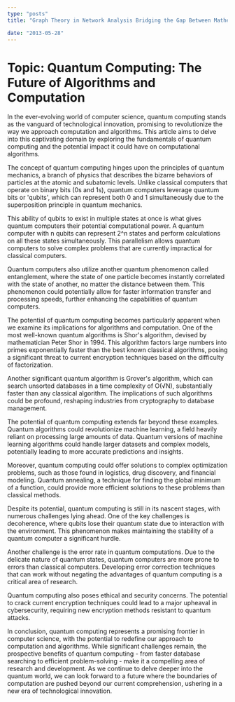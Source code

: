 ```yaml
---
type: "posts"
title: "Graph Theory in Network Analysis Bridging the Gap Between Mathematics and Computer Science"

date: "2013-05-28"
---
```


# Topic: Quantum Computing: The Future of Algorithms and Computation

In the ever-evolving world of computer science, quantum computing stands as the vanguard of technological innovation, promising to revolutionize the way we approach computation and algorithms. This article aims to delve into this captivating domain by exploring the fundamentals of quantum computing and the potential impact it could have on computational algorithms.

The concept of quantum computing hinges upon the principles of quantum mechanics, a branch of physics that describes the bizarre behaviors of particles at the atomic and subatomic levels. Unlike classical computers that operate on binary bits (0s and 1s), quantum computers leverage quantum bits or 'qubits', which can represent both 0 and 1 simultaneously due to the superposition principle in quantum mechanics.

This ability of qubits to exist in multiple states at once is what gives quantum computers their potential computational power. A quantum computer with n qubits can represent 2^n states and perform calculations on all these states simultaneously. This parallelism allows quantum computers to solve complex problems that are currently impractical for classical computers.

Quantum computers also utilize another quantum phenomenon called entanglement, where the state of one particle becomes instantly correlated with the state of another, no matter the distance between them. This phenomenon could potentially allow for faster information transfer and processing speeds, further enhancing the capabilities of quantum computers.

The potential of quantum computing becomes particularly apparent when we examine its implications for algorithms and computation. One of the most well-known quantum algorithms is Shor's algorithm, devised by mathematician Peter Shor in 1994. This algorithm factors large numbers into primes exponentially faster than the best known classical algorithms, posing a significant threat to current encryption techniques based on the difficulty of factorization.

Another significant quantum algorithm is Grover's algorithm, which can search unsorted databases in a time complexity of O(√N), substantially faster than any classical algorithm. The implications of such algorithms could be profound, reshaping industries from cryptography to database management.

The potential of quantum computing extends far beyond these examples. Quantum algorithms could revolutionize machine learning, a field heavily reliant on processing large amounts of data. Quantum versions of machine learning algorithms could handle larger datasets and complex models, potentially leading to more accurate predictions and insights.

Moreover, quantum computing could offer solutions to complex optimization problems, such as those found in logistics, drug discovery, and financial modeling. Quantum annealing, a technique for finding the global minimum of a function, could provide more efficient solutions to these problems than classical methods.

Despite its potential, quantum computing is still in its nascent stages, with numerous challenges lying ahead. One of the key challenges is decoherence, where qubits lose their quantum state due to interaction with the environment. This phenomenon makes maintaining the stability of a quantum computer a significant hurdle.

Another challenge is the error rate in quantum computations. Due to the delicate nature of quantum states, quantum computers are more prone to errors than classical computers. Developing error correction techniques that can work without negating the advantages of quantum computing is a critical area of research.

Quantum computing also poses ethical and security concerns. The potential to crack current encryption techniques could lead to a major upheaval in cybersecurity, requiring new encryption methods resistant to quantum attacks.

In conclusion, quantum computing represents a promising frontier in computer science, with the potential to redefine our approach to computation and algorithms. While significant challenges remain, the prospective benefits of quantum computing - from faster database searching to efficient problem-solving - make it a compelling area of research and development. As we continue to delve deeper into the quantum world, we can look forward to a future where the boundaries of computation are pushed beyond our current comprehension, ushering in a new era of technological innovation.
